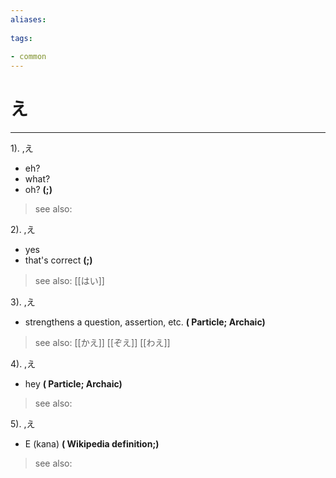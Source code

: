 ```yaml
---
aliases:
    
tags:
    
- common
---
```


# え
---
1).
,え

- eh?
- what?
- oh?
**(;)**
> see also: 
            
2).
,え

- yes
- that's correct
**(;)**
> see also:  [[はい]]
            
3).
,え

- strengthens a question, assertion, etc.
**( Particle; Archaic)**
> see also:  [[かえ]] [[ぞえ]] [[わえ]]
            
4).
,え

- hey
**( Particle; Archaic)**
> see also: 
            
5).
,え

- E (kana)
**( Wikipedia definition;)**
> see also: 
            
